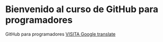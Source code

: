 # Bienvenido al curso de GitHub para programadores
GitHub para programadores
[VISITA Google translate](https://translate.google.com/)
